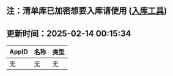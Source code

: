 ## 注：清单库已加密想要入库请使用 ([入库工具](https://github.com/BlankTMing/ManifestAutoUpdate/releases))

## 更新时间：2025-02-14 00:15:34
| AppID | 名称 | 类型  |
| :-------------------- | :----------------------------- | :----------- |
| 无 | 无 | 无 |
